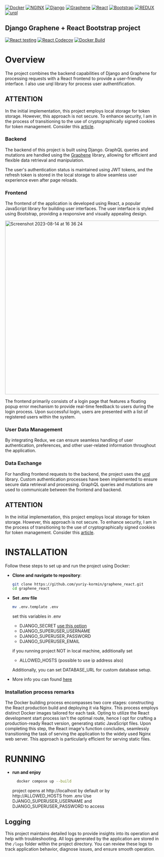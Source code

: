 [![Docker](https://img.shields.io/badge/-Docker-2496ED?style=for-the-badge&logo=docker&logoColor=white)](https://docs.docker.com/com)
[![NGINX](https://img.shields.io/badge/Nginx-269539?style=for-the-badge&logo=nginx&logoColor=white)](https://www.nginx.com)
[![Django](https://img.shields.io/badge/-Django-092E20?style=for-the-badge&logo=django&logoColor=white)](https://www.djangoproject.com/)
[![Graphene](https://img.shields.io/badge/-Graphene-E10098?style=for-the-badge&logo=graphql&logoColor=white)](https://graphene-python.org/)
[![React](https://img.shields.io/badge/-React-61DAFB?style=for-the-badge&logo=react&logoColor=white)](https://reactjs.org/)
[![Bootstrap](https://img.shields.io/badge/-Bootstrap-7952B3?style=for-the-badge&logo=bootstrap&logoColor=white)](https://getbootstrap.com/)
[![REDUX](https://img.shields.io/badge/Redux-593D88?style=for-the-badge&logo=redux&logoColor=white)](https://redux.js.org)
[![urql](https://img.shields.io/badge/-urql-blue?style=for-the-badge&logo=urql&logoColor=white)](https://formidable.com/open-source/urql/)


## Django Graphene + React Bootstrap project

[![React testing](https://github.com/yuriy-kormin/graphene_react/actions/workflows/front_tests.yml/badge.svg)](https://github.com/yuriy-kormin/graphene_react/actions/workflows/front_tests.yml)
[![React Codecov](https://codecov.io/gh/yuriy-kormin/graphene_react/branch/master/graph/badge.svg?token=O5TX5CE9XH)](https://codecov.io/gh/yuriy-kormin/graphene_react)
[![Docker Build](https://github.com/yuriy-kormin/graphene_react/actions/workflows/docker-build-test.yml/badge.svg)](https://github.com/yuriy-kormin/graphene_react/actions/workflows/docker-build-test.yml)


# Overview

The project combines the backend capabilities of Django and Graphene for 
processing requests with a React frontend to provide a user-friendly 
interface. I also use urql library for process user authentification.

## ATTENTION

In the initial implementation, this project employs local storage for token 
storage. However, this approach is not secure. To enhance security, 
I am in the process of transitioning to the use of cryptographically signed 
cookies for token management.
Consider this [article](https://www.rdegges.com/2018/please-stop-using-local-storage/).

### Backend

The backend of this project is built using Django. GraphQL queries and
mutations are handled using the [Graphene](https://graphene-python.org/) library, allowing for efficient 
and flexible data retrieval and manipulation.

The user's authentication status is maintained using JWT tokens,
and the refresh token is stored in the local storage to allow seamless user
experience even after page reloads.

### Frontend

The frontend of the application is developed using React, a popular JavaScript 
library for building user interfaces. The user interface is styled using 
Bootstrap, providing a responsive and visually appealing design.

<img width="568" alt="Screenshot 2023-08-14 at 16 36 24" src="https://github.com/yuriy-kormin/graphene_react/assets/96548294/fdf11a61-5116-4176-b8d0-486133efe2e1">

The frontend primarily consists of a login page that features a floating popup
error mechanism to provide real-time feedback to users during the login process.
Upon successful login, users are presented with a list of registered users 
within the system.

### User Data Management

By integrating Redux, we can ensure seamless handling of user authentication,
preferences, and other user-related information throughout the application.

### Data Exchange 

For handling frontend requests to the backend, the project uses the [urql](https://formidable.com/open-source/urql/) 
library. Custom authentication processes have been implemented to ensure secure 
data retrieval and processing. GraphQL queries and mutations are used to 
communicate between the frontend and backend.

## ATTENTION

In the initial implementation, this project employs local storage for token 
storage. However, this approach is not secure. To enhance security, 
I am in the process of transitioning to the use of cryptographically signed 
cookies for token management.
Consider this [article](https://www.rdegges.com/2018/please-stop-using-local-storage/).

# INSTALLATION

Follow these steps to set up and run the project using Docker:

- **Clone and navigate to repository**: 

   ```bash
   git clone https://github.com/yuriy-kormin/graphene_react.git
   cd graphene_react
   ```
- **Set .env file**
    ```bash
    mv .env.template .env
    ```
  
  set this variables in .env
  
  - DJANGO_SECRET [use this option](https://djecrety.ir)
  - DJANGO_SUPERUSER_USERNAME
  - DJANGO_SUPERUSER_PASSWORD
  - DJANGO_SUPERUSER_EMAIL

  if you running project NOT in local machine, additionally set
  - ALLOWED_HOSTS (possible to use ip address also)
  
  Additionally, you can set DATABASE_URL for custom database setup. 
- More info you can found [here](https://github.com/jazzband/dj-database-url#url-schema)

### Installation process remarks

The Docker building process encompasses two core stages: constructing the 
React production build and deploying it via Nginx. This process employs
distinct Docker images tailored for each task. Opting to utilize the React 
development start process isn't the optimal route, hence I opt for crafting 
a production-ready React version, generating static JavaScript files.
Upon completing this step, the React image's function concludes,
seamlessly transitioning the task of serving the application to the widely
used Nginx web server. This approach is particularly efficient for serving 
static files.

# RUNNING  

  - **run and enjoy**
    ```bash
      docker compose up --build
    ```
    project opens at http://localhost by default or by http://ALLOWED_HOSTS from .env
Use  DJANGO_SUPERUSER_USERNAME and DJANGO_SUPERUSER_PASSWORD to access


## Logging

This project maintains detailed logs to provide insights into its 
operation and help with troubleshooting. All logs generated by the 
application are stored in the `/logs` folder within the project 
directory. You can review these logs to track application behavior, 
diagnose issues, and ensure smooth operation.
